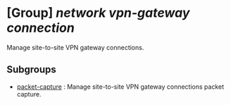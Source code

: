 # [Group] _network vpn-gateway connection_

Manage site-to-site VPN gateway connections.

## Subgroups

- [packet-capture](/Commands/network/vpn-gateway/connection/packet-capture/readme.md)
: Manage site-to-site VPN gateway connections packet capture.
